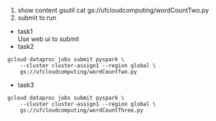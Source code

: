 1. show content
gsutil cat gs://ufcloudcomputing/wordCountTwo.py
2. submit to run
+ task1 <br>
Use web ui to submit
+ task2
```
gcloud dataproc jobs submit pyspark \
    --cluster cluster-assign1 --region global \
    gs://ufcloudcomputing/wordCountTwo.py
```
+ task3
```
gcloud dataproc jobs submit pyspark \
    --cluster cluster-assign1 --region global \
    gs://ufcloudcomputing/wordCountThree.py
```

